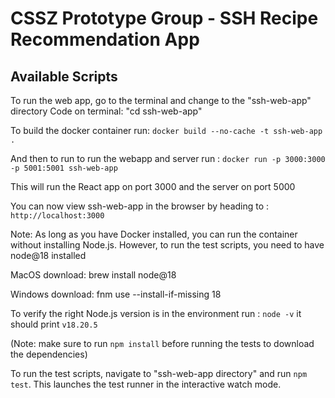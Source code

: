 # CSSZ Prototype Group - SSH Recipe Recommendation App

## Available Scripts

To run the web app, go to the terminal and change to the "ssh-web-app" directory 
Code on terminal: "cd ssh-web-app"

To build the docker container run: `docker build --no-cache -t ssh-web-app . `

And then to run to run the webapp and server run : `docker run -p 3000:3000 -p 5001:5001 ssh-web-app`

This will run the React app on port 3000 and the server on port 5000

You can now view ssh-web-app in the browser by heading to : `http://localhost:3000`

Note: As long as you have Docker installed, you can run the container without installing Node.js.
However, to run the test scripts, you need to have node@18 installed

MacOS download: brew install node@18

Windows download: fnm use --install-if-missing 18

To verify the right Node.js version is in the environment run : `node -v` it should print `v18.20.5`

(Note: make sure to run `npm install` before running the tests to download the dependencies)

To run the test scripts, navigate to "ssh-web-app directory" and run `npm test`. 
This launches the test runner in the interactive watch mode.
